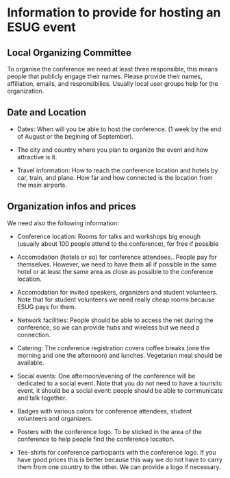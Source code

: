 # Information to provide for hosting an ESUG event
## Local Organizing Committee

To organise the conference we need at least three responsible, this means people that publicly engage their names. Please provide their names, affiliation, emails, and responsibilies. Usually local user groups help for the organization. 


## Date and Location

- Dates: When will you be able to host the conference. (1 week by the end of August or the begining of September).

- The city and country where you plan to organize the event and how attractive is it.

- Travel information: How to reach the conference location and hotels by car, train, and plane. How far and how connected is the location from the main airports.


## Organization infos and prices

We need also the following information:

- Conference location: Rooms for talks and workshops big enough (usually about 100 people attend to the conference), for free if possible

- Accomodation (hotels or so) for conference attendees.. People pay for themselves. However, we need to have them all if possible in the same hotel or at least the same area as close as possible to the conference location.

- Accomodation for invited speakers, organizers and student volunteers. Note that for student volunteers we need really cheap rooms because ESUG pays for them. 

- Network facilities: People should be able to access the net during the conference, so we can provide hubs and wireless but we need a connection. 

- Catering: The conference registration covers coffee breaks (one the morning and one the afternoon) and lunches. Vegetarian meal should be available.

- Social events: One afternoon/evening of the conference will be dedicated to a social event. Note that you do not need to have a tourisitc event, it should be a social event: people should be able to communicate and talk together. 

- Badges with various colors for conference attendees, student volunteers and organizers.

- Posters with the conference logo. To be sticked in the area of the conference to help people find the conference location.

- Tee-shirts for conference participants with the conference logo. If you have good prices this is better because this way we do not have to carry them from one country to the other. We can provide a logo if necessary.
